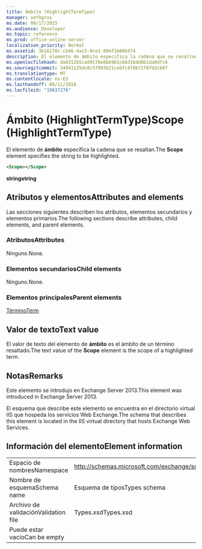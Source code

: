 ```yaml
---
title: Ámbito (HighlightTermType)
manager: sethgros
ms.date: 09/17/2015
ms.audience: Developer
ms.topic: reference
ms.prod: office-online-server
localization_priority: Normal
ms.assetid: 3b16170c-cb46-4ac5-9ce1-884f1b00b974
description: El elemento de ámbito especifica la cadena que se resaltan.
ms.openlocfilehash: da031265cad9176e8bb965c66d1bdd0b1da0dfc6
ms.sourcegitcommit: 34041125dc8c5f993b21cebfc4f8b72f0fd2cb6f
ms.translationtype: MT
ms.contentlocale: es-ES
ms.lasthandoff: 06/11/2018
ms.locfileid: "19837276"
---
```

# <a name="scope-highlighttermtype"></a><span data-ttu-id="88f71-103">Ámbito (HighlightTermType)</span><span class="sxs-lookup"><span data-stu-id="88f71-103">Scope (HighlightTermType)</span></span>

<span data-ttu-id="88f71-104">El elemento de **ámbito** especifica la cadena que se resaltan.</span><span class="sxs-lookup"><span data-stu-id="88f71-104">The **Scope** element specifies the string to be highlighted.</span></span> 
  
```XML
<Scope></Scope>
```

 <span data-ttu-id="88f71-105">**string**</span><span class="sxs-lookup"><span data-stu-id="88f71-105">**string**</span></span>
## <a name="attributes-and-elements"></a><span data-ttu-id="88f71-106">Atributos y elementos</span><span class="sxs-lookup"><span data-stu-id="88f71-106">Attributes and elements</span></span>

<span data-ttu-id="88f71-107">Las secciones siguientes describen los atributos, elementos secundarios y elementos primarios.</span><span class="sxs-lookup"><span data-stu-id="88f71-107">The following sections describe attributes, child elements, and parent elements.</span></span>
  
### <a name="attributes"></a><span data-ttu-id="88f71-108">Atributos</span><span class="sxs-lookup"><span data-stu-id="88f71-108">Attributes</span></span>

<span data-ttu-id="88f71-109">Ninguno.</span><span class="sxs-lookup"><span data-stu-id="88f71-109">None.</span></span>
  
### <a name="child-elements"></a><span data-ttu-id="88f71-110">Elementos secundarios</span><span class="sxs-lookup"><span data-stu-id="88f71-110">Child elements</span></span>

<span data-ttu-id="88f71-111">Ninguno.</span><span class="sxs-lookup"><span data-stu-id="88f71-111">None.</span></span>
  
### <a name="parent-elements"></a><span data-ttu-id="88f71-112">Elementos principales</span><span class="sxs-lookup"><span data-stu-id="88f71-112">Parent elements</span></span>

[<span data-ttu-id="88f71-113">Término</span><span class="sxs-lookup"><span data-stu-id="88f71-113">Term</span></span>](term.md)
  
## <a name="text-value"></a><span data-ttu-id="88f71-114">Valor de texto</span><span class="sxs-lookup"><span data-stu-id="88f71-114">Text value</span></span>

<span data-ttu-id="88f71-115">El valor de texto del elemento de **ámbito** es el ámbito de un término resaltado.</span><span class="sxs-lookup"><span data-stu-id="88f71-115">The text value of the **Scope** element is the scope of a highlighted term.</span></span> 
  
## <a name="remarks"></a><span data-ttu-id="88f71-116">Notas</span><span class="sxs-lookup"><span data-stu-id="88f71-116">Remarks</span></span>

<span data-ttu-id="88f71-117">Este elemento se introdujo en Exchange Server 2013.</span><span class="sxs-lookup"><span data-stu-id="88f71-117">This element was introduced in Exchange Server 2013.</span></span>
  
<span data-ttu-id="88f71-118">El esquema que describe este elemento se encuentra en el directorio virtual IIS que hospeda los servicios Web Exchange.</span><span class="sxs-lookup"><span data-stu-id="88f71-118">The schema that describes this element is located in the IIS virtual directory that hosts Exchange Web Services.</span></span>
  
## <a name="element-information"></a><span data-ttu-id="88f71-119">Información del elemento</span><span class="sxs-lookup"><span data-stu-id="88f71-119">Element information</span></span>

|||
|:-----|:-----|
|<span data-ttu-id="88f71-120">Espacio de nombres</span><span class="sxs-lookup"><span data-stu-id="88f71-120">Namespace</span></span>  <br/> |http://schemas.microsoft.com/exchange/services/2006/types  <br/> |
|<span data-ttu-id="88f71-121">Nombre de esquema</span><span class="sxs-lookup"><span data-stu-id="88f71-121">Schema name</span></span>  <br/> |<span data-ttu-id="88f71-122">Esquema de tipos</span><span class="sxs-lookup"><span data-stu-id="88f71-122">Types schema</span></span>  <br/> |
|<span data-ttu-id="88f71-123">Archivo de validación</span><span class="sxs-lookup"><span data-stu-id="88f71-123">Validation file</span></span>  <br/> |<span data-ttu-id="88f71-124">Types.xsd</span><span class="sxs-lookup"><span data-stu-id="88f71-124">Types.xsd</span></span>  <br/> |
|<span data-ttu-id="88f71-125">Puede estar vacío</span><span class="sxs-lookup"><span data-stu-id="88f71-125">Can be empty</span></span>  <br/> ||
   

